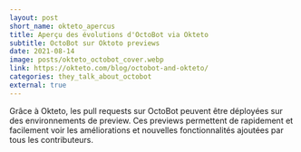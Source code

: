 ```yaml
---
layout: post
short_name: okteto_apercus
title: Aperçu des évolutions d'OctoBot via Okteto
subtitle: OctoBot sur Oktoto previews
date: 2021-08-14
image: posts/okteto_octobot_cover.webp
link: https://okteto.com/blog/octobot-and-okteto/
categories: they_talk_about_octobot
external: true
---
```


Grâce à Okteto, les pull requests sur OctoBot peuvent être
déployées sur des environnements de preview. Ces previews
permettent de rapidement et facilement voir les améliorations
et nouvelles fonctionnalités ajoutées par tous les contributeurs.
